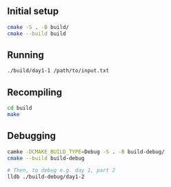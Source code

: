 ## Initial setup

```bash
cmake -S . -B build/
cmake --build build
```

## Running

```bash
./build/day1-1 /path/to/input.txt
```

## Recompiling

```bash
cd build
make
```

## Debugging

```bash
camke -DCMAKE_BUILD_TYPE=Debug -S . -B build-debug/
cmake --build build-debug

# Then, to debug e.g. day 1, part 2
lldb ./build-debug/day1-2
```
